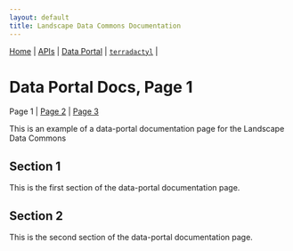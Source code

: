 ```yaml
---
layout: default
title: Landscape Data Commons Documentation
---
```

[Home](../) | [APIs](../apis.html) | [Data Portal](./data-portal.html) | [`terradactyl`](../terradactyl.html) |

# Data Portal Docs, Page 1
Page 1 | [Page 2](./page-2.html) | [Page 3](./page-3.html)

This is an example of a data-portal documentation page for the Landscape Data Commons

## Section 1

This is the first section of the data-portal documentation page.

## Section 2

This is the second section of the data-portal documentation page.
